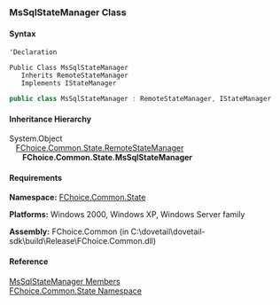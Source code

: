 ﻿### MsSqlStateManager Class

#### Syntax

```vbnet
'Declaration

Public Class MsSqlStateManager 
   Inherits RemoteStateManager
   Implements IStateManager 
```

```csharp
public class MsSqlStateManager : RemoteStateManager, IStateManager  
```

#### Inheritance Hierarchy

System.Object  
   [FChoice.Common.State.RemoteStateManager](FChoice.Common~FChoice.Common.State.RemoteStateManager.md)  
      **FChoice.Common.State.MsSqlStateManager**  

#### Requirements

**Namespace:** [FChoice.Common.State](FChoice.Common~FChoice.Common.State_namespace.md)

**Platforms:** Windows 2000, Windows XP, Windows Server family

**Assembly:** FChoice.Common (in C:\\dovetail\\dovetail-sdk\\build\\Release\\FChoice.Common.dll)

#### Reference

[MsSqlStateManager Members](FChoice.Common~FChoice.Common.State.MsSqlStateManager_members.md)  
[FChoice.Common.State Namespace](FChoice.Common~FChoice.Common.State_namespace.md)